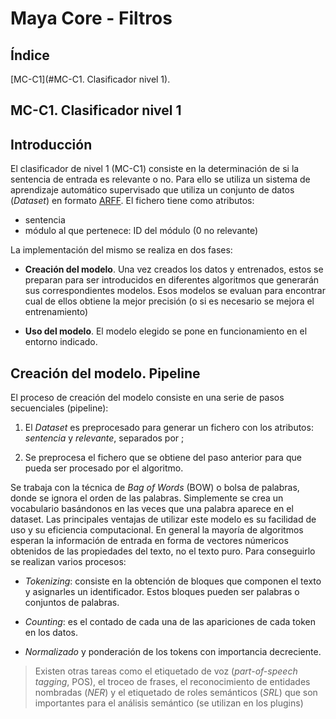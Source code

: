 # Maya Core - Filtros

## Índice

  [MC-C1](#MC-C1. Clasificador nivel 1).

## MC-C1. Clasificador nivel 1

## Introducción

El clasificador de nivel 1 (MC-C1) consiste en la determinación de si la sentencia de entrada es relevante o no.
Para ello se utiliza un sistema de aprendizaje automático supervisado que utiliza un conjunto de datos (*Dataset*) en formato [ARFF](https://weka.wikispaces.com/ARFF). El fichero tiene como atributos:

  * sentencia
  * módulo al que pertenece: ID del módulo (0 no relevante)

La implementación del mismo se realiza en dos fases:

  * **Creación del modelo**. Una vez creados los datos y entrenados, estos se preparan para ser introducidos en diferentes algoritmos que generarán sus correspondientes modelos. Esos modelos se evaluan para encontrar cual de ellos obtiene la mejor precisión (o si es necesario se mejora el entrenamiento)

  * **Uso del modelo**. El modelo elegido se pone en funcionamiento en el entorno indicado.

## Creación del modelo. Pipeline

El proceso de creación del modelo consiste en una serie de pasos secuenciales (pipeline):

  1. El *Dataset* es preprocesado para generar un fichero con los atributos: *sentencia* y *relevante*, separados por ;

  2. Se preprocesa el fichero que se obtiene del paso anterior para que pueda ser procesado por el algoritmo.

  Se trabaja con la técnica de *Bag of Words* (BOW) o bolsa de palabras, donde se ignora el orden de las palabras. Simplemente se crea un vocabulario basándonos en las veces que una palabra aparece en el dataset. Las principales ventajas de utilizar este modelo es su facilidad de uso y su eficiencia computacional. En general la mayoría de algoritmos esperan la información de entrada en forma de vectores númericos obtenidos de las propiedades del texto, no el texto puro. Para conseguirlo se realizan varios procesos:

   * *Tokenizing*: consiste en la obtención de bloques que componen el texto y asignarles un identificador. Estos bloques pueden ser palabras o conjuntos de palabras.

   * *Counting*: es el contado de cada una de las apariciones de cada token en los datos.

   * *Normalizado* y ponderación de los tokens con importancia decreciente.
    
  > Existen otras tareas como el etiquetado de voz (*part-of-speech tagging*, POS), el troceo de frases, el reconocimiento de entidades nombradas (*NER*) y el etiquetado de roles semánticos (*SRL*) que son importantes para el análisis semántico (se utilizan en los plugins)

